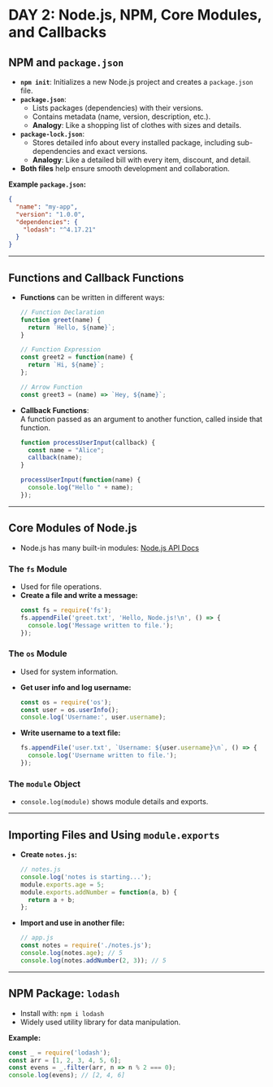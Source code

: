 # DAY 2: Node.js, NPM, Core Modules, and Callbacks

## NPM and `package.json`

- **`npm init`**: Initializes a new Node.js project and creates a `package.json` file.
- **`package.json`**:  
  - Lists packages (dependencies) with their versions.
  - Contains metadata (name, version, description, etc.).
  - **Analogy**: Like a shopping list of clothes with sizes and details.
- **`package-lock.json`**:  
  - Stores detailed info about every installed package, including sub-dependencies and exact versions.
  - **Analogy**: Like a detailed bill with every item, discount, and detail.
- **Both files** help ensure smooth development and collaboration.

**Example `package.json`:**
```json
{
  "name": "my-app",
  "version": "1.0.0",
  "dependencies": {
    "lodash": "^4.17.21"
  }
}
```

---

## Functions and Callback Functions

- **Functions** can be written in different ways:
  ```javascript
  // Function Declaration
  function greet(name) {
    return `Hello, ${name}`;
  }

  // Function Expression
  const greet2 = function(name) {
    return `Hi, ${name}`;
  };

  // Arrow Function
  const greet3 = (name) => `Hey, ${name}`;
  ```

- **Callback Functions**:  
  A function passed as an argument to another function, called inside that function.
  ```javascript
  function processUserInput(callback) {
    const name = "Alice";
    callback(name);
  }

  processUserInput(function(name) {
    console.log("Hello " + name);
  });
  ```

---

## Core Modules of Node.js

- Node.js has many built-in modules: [Node.js API Docs](https://nodejs.org/api/)

### The `fs` Module

- Used for file operations.
- **Create a file and write a message:**
  ```javascript
  const fs = require('fs');
  fs.appendFile('greet.txt', 'Hello, Node.js!\n', () => {
    console.log('Message written to file.');
  });
  ```

### The `os` Module

- Used for system information.
- **Get user info and log username:**
  ```javascript
  const os = require('os');
  const user = os.userInfo();
  console.log('Username:', user.username);
  ```

- **Write username to a text file:**
  ```javascript
  fs.appendFile('user.txt', `Username: ${user.username}\n`, () => {
    console.log('Username written to file.');
  });
  ```

### The `module` Object

- `console.log(module)` shows module details and exports.

---

## Importing Files and Using `module.exports`

- **Create `notes.js`:**
  ```javascript
  // notes.js
  console.log('notes is starting...');
  module.exports.age = 5;
  module.exports.addNumber = function(a, b) {
    return a + b;
  };
  ```

- **Import and use in another file:**
  ```javascript
  // app.js
  const notes = require('./notes.js');
  console.log(notes.age); // 5
  console.log(notes.addNumber(2, 3)); // 5
  ```

---

## NPM Package: `lodash`

- Install with: `npm i lodash`
- Widely used utility library for data manipulation.

**Example:**
```javascript
const _ = require('lodash');
const arr = [1, 2, 3, 4, 5, 6];
const evens = _.filter(arr, n => n % 2 === 0);
console.log(evens); // [2, 4, 6]
```